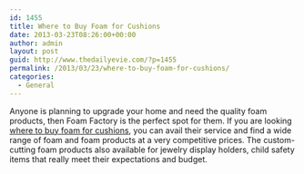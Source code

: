 ```yaml
---
id: 1455
title: Where to Buy Foam for Cushions
date: 2013-03-23T08:26:00+00:00
author: admin
layout: post
guid: http://www.thedailyevie.com/?p=1455
permalink: /2013/03/23/where-to-buy-foam-for-cushions/
categories:
  - General
---
```

Anyone is planning to upgrade your home and need the quality foam products, then Foam Factory is the perfect spot for them. If you are looking [where to buy foam for cushions](http://www.foambymail.com/), you can avail their service and find a wide range of foam and foam products at a very competitive prices. The custom-cutting foam products also available for jewelry display holders, child safety items that really meet their expectations and budget.